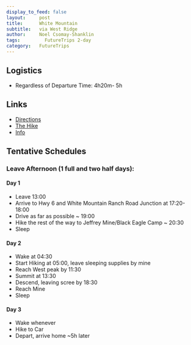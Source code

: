 ```yaml
---
display_to_feed: false
layout:     post
title:      White Mountain
subtitle:   via West Ridge
author:     Noel Csomay-Shanklin
tags: 		  FutureTrips 2-day
category:   FutureTrips
---
```

## Logistics

* Regardless of Departure Time: 4h20m- 5h

## Links
* [Directions](https://www.google.com/maps/dir/California+Institute+of+Technology,+1200+E+California+Blvd,+Pasadena,+CA+91125/US-6+%26+White+Mountain+Ranch+Rd,+California+93514/@35.8607808,-119.0772702,8z/data=!3m1!4b1!4m14!4m13!1m5!1m1!1s0x80c2c4a7ea997b91:0x3499e7d01a61dd1a!2m2!1d-118.125269!2d34.1376576!1m5!1m1!1s0x80be0958ba950e55:0x49b6852336b8f3e3!2m2!1d-118.3938456!2d37.615076!3e0)
* [The Hike](https://www.scaruffi.com/travel/whitemou.html)
* [Info](http://www.drdirtbag.com/2018/10/23/white-mountain-west-ridge/)

## Tentative Schedules
### Leave Afternoon (1 full and two half days):
#### Day 1
* Leave 13:00
* Arrive to Hwy 6 and White Mountain Ranch Road Junction at 17:20-18:00
* Drive as far as possible ~ 19:00
* Hike the rest of the way to Jeffrey Mine/Black Eagle Camp ~ 20:30
* Sleep

#### Day 2
* Wake at 04:30
* Start Hiking at 05:00, leave sleeping supplies by mine
* Reach West peak by 11:30
* Summit at 13:30
* Descend, leaving scree by 18:30
* Reach Mine 
* Sleep

#### Day 3
* Wake whenever
* Hike to Car
* Depart, arrive home ~5h later
